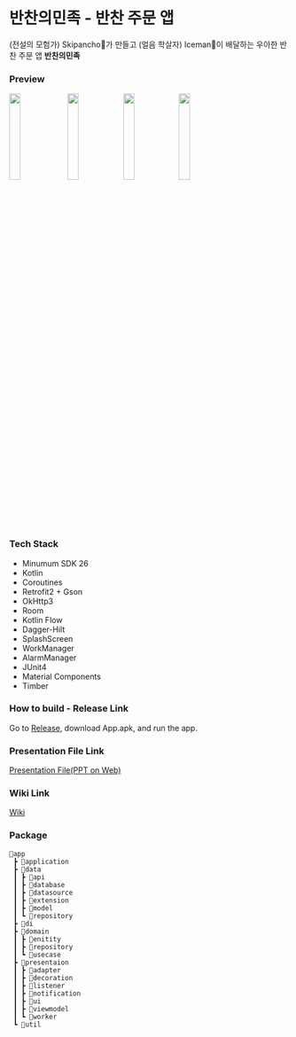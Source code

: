 # 반찬의민족 - 반찬 주문 앱
(전설의 모험가) Skipancho🌮가 만들고 (얼음 학살자) Iceman🧊이 배달하는 우아한 반찬 주문 앱 **반찬의민족**

### Preview
<image src="https://user-images.githubusercontent.com/81508084/187072846-1e891121-4210-4969-bf34-423e9b460a56.png" width="20%"/> <image src="https://user-images.githubusercontent.com/81508084/187072864-12ff8295-a0f4-4d4d-8246-c46889dcc961.png" width="20%"/><image src="https://user-images.githubusercontent.com/81508084/187073005-c7a428df-a557-4317-a079-31ab98e75ece.png" width="20%"/><image src="https://user-images.githubusercontent.com/81508084/187073031-b017c0f4-3068-4afa-a81b-3525a27d84fe.png" width="20%"/>

### Tech Stack

- Minumum SDK 26
- Kotlin
- Coroutines
- Retrofit2 + Gson
- OkHttp3
- Room
- Kotlin Flow
- Dagger-Hilt
- SplashScreen
- WorkManager
- AlarmManager
- JUnit4
- Material Components
- Timber


### How to build - Release Link
Go to [Release](https://github.com/woowa-techcamp-2022/android-banchan-01/releases), download App.apk, and run the app.

### Presentation File Link

[Presentation File(PPT on Web)](https://www.miricanvas.com/v/11cs3w2)

### Wiki Link

[Wiki](https://github.com/woowa-techcamp-2022/android-banchan-01/wiki)

### Package

```
📂app
 ┣ 📂application
 ┣ 📂data
 ┃ ┣ 📂api
 ┃ ┣ 📂database
 ┃ ┣ 📂datasource
 ┃ ┣ 📂extension
 ┃ ┣ 📂model
 ┃ ┗ 📂repository
 ┣ 📂di
 ┣ 📂domain
 ┃ ┣ 📂enitity
 ┃ ┣ 📂repository
 ┃ ┗ 📂usecase
 ┣ 📂presentaion
 ┃ ┣ 📂adapter
 ┃ ┣ 📂decoration
 ┃ ┣ 📂listener
 ┃ ┣ 📂notification
 ┃ ┣ 📂ui
 ┃ ┣ 📂viewmodel
 ┃ ┗ 📂worker
 ┗ 📂util
```
